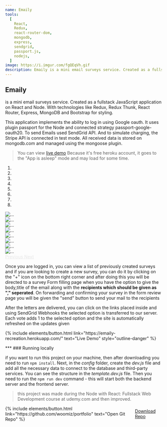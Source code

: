 ```yaml
---
name: Emaily
tools:
  [
    React,
    Redux,
    react-router-dom,
    mongodb,
    express,
    sendgrid,
    passport.js,
    nodejs,
  ]
image: https://i.imgur.com/fgQEqVh.gif
description: Emaily is a mini email surveys service. Created as a fullstack JavaScript application on React and Node. With technologies like Redux, Redux Thunk, React Router, Express, MongoDB and materializeCSS for styling.
---
```


## Emaily
is a mini email surveys service. Created as a fullstack JavaScript application on React and Node. With technologies like Redux, Redux Thunk, React Router, Express, MongoDB and Bootstrap for styling.

This application implements the ability to log in using Google oauth. It uses plugin passport for the Node and connected strategy passport-google-oauth20. To send Emails used SendGrid API. And to simulate charging, the Stripe API is connected in test mode. All received data is stored on mongodb.com and managed using the mongoose plugin.

> You can view [live demo](https://emaily-recreation.herokuapp.com/)
> Because it's free heroku account, it goes to the "App is asleep" mode and may load for some time.

<style>
.carousel-control-next,
.carousel-control-prev {
    filter: invert(100%);
}
.wow a{
  margin:0px 20px;
}
</style>
<div id="carouselExampleIndicators" class="carousel slide" data-ride="carousel">
  <ol class="carousel-indicators">
    <li data-target="#carouselExampleIndicators" data-slide-to="0" class="active"></li>
    <li data-target="#carouselExampleIndicators" data-slide-to="1"></li>
    <li data-target="#carouselExampleIndicators" data-slide-to="2"></li>
    <li data-target="#carouselExampleIndicators" data-slide-to="3"></li>
    <li data-target="#carouselExampleIndicators" data-slide-to="4"></li>
    <li data-target="#carouselExampleIndicators" data-slide-to="5"></li>
    <li data-target="#carouselExampleIndicators" data-slide-to="6"></li>
    <li data-target="#carouselExampleIndicators" data-slide-to="7"></li>
  </ol>
  <div class="carousel-inner">
    <div class="carousel-item active">
      <img src="https://i.imgur.com/EeSZFa3.png" class="d-block w-85" alt="...">
    </div>
    <div class="carousel-item">
      <img src="https://i.imgur.com/xEa03wA.png" class="d-block w-85" alt="...">
    </div>
    <div class="carousel-item">
      <img src="https://i.imgur.com/S9WJfIC.png" class="d-block w-85" alt="...">
    </div>
    <div class="carousel-item">
      <img src="https://i.imgur.com/L3iVJbl.png" class="d-block w-85" alt="...">
    </div>
    <div class="carousel-item">
      <img src="https://i.imgur.com/1UDXUtD.png" class="d-block w-85" alt="...">
    </div>
    <div class="carousel-item">
      <img src="https://i.imgur.com/NV4wLL8.png" class="d-block w-85" alt="...">
    </div>
    <div class="carousel-item">
      <img src="https://i.imgur.com/3de2kIZ.png" class="d-block w-85" alt="...">
    </div>
    <div class="carousel-item">
      <img src="https://i.imgur.com/uPNi23D.png" class="d-block w-100" alt="...">
    </div>
  </div>
  <a class="carousel-control-prev" href="#carouselExampleIndicators" role="button" data-slide="prev">
    <span class="carousel-control-prev-icon" aria-hidden="true"></span>
    <span class="sr-only">Previous</span>
  </a>
  <a class="carousel-control-next" href="#carouselExampleIndicators" role="button" data-slide="next">
    <span class="carousel-control-next-icon" aria-hidden="true"></span>
    <span class="sr-only">Next</span>
  </a>
</div>

Once you are logged in, you can view a list of previously created surveys and if you are looking to create a new survey, you can do it by clicking on the "+" icon on the bottom right corner and after doing this you will be directed to a survey Form filling page when you have the option to give the body,title of the email along with the **recipients which should be given as "," seperated**. On forwarding and confirming your survey in the form review page you will be given the "send" button to send your mail to the recipients

After the letters are delivered, you can click on the links placed inside and using SendGrid Webhooks the selected option is transferred to our server. Each vote adds 1 to the selected option and the site is automatically refreshed on the updates given
<p class="text-center">
{% include elements/button.html link="https://emaily-recreation.herokuapp.com/" text="Live Demo" style="outline-danger" %}
</p>
***
### Running locally

if you want to run this project on your machine, then after downloading you need to run `npm install`. Next, in the _config_ folder, create the _dev.js_ file and add all the necessary data to connect to the database and third-party services. You can see the structure in the _template.dev.js_ file. Then you need to run the `npm run dev` command - this will start both the backend server and the frontend server.

> this project was made during the Node with React: Fullstack Web Development course at udemy.com and then improved.

<p style="display:flex; align-items:center; justify-content:center;" class="wow">
{% include elements/button.html link="https://github.com/woomiz/portfolio" text="Open Git Repo" %}
<a class="github-button" href="https://github.com/woomiz/portfolio/archive/master.zip" data-color-scheme="no-preference: dark; light: light; dark: dark;" data-icon="octicon-cloud-download" data-size="large" aria-label="Download woomiz/portfolio on GitHub">Download Repo</a>
</p>



